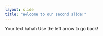 ```yaml
---
layout: slide
title: "Welcome to our second slide!"
---
```

Your text hahah
Use the left arrow to go back!
